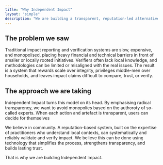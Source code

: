 ```yaml
---
title: "Why Independent Impact"
layout: "simple"
description: "We are building a transparent, reputation-led alternative to opaque impact reporting."
---
```


## The problem we saw

Traditional impact reporting and verification systems are slow, expensive, and monopolised, placing heavy financial and technical barriers in front of smaller or locally rooted initiatives. Verifiers often lack local knowledge, and methodologies can be limited or misaligned with the real issues. The result is a system that rewards scale over integrity, privileges middle-men over households, and leaves impact claims difficult to compare, trust, or verify.

## The approach we are taking

Independent Impact turns this model on its head. By emphasising radical transparency, we want to avoid  monopolies based on the authoroty of so-called experts. When each action and artefact is transparent, users can decide for themselves 


We believe in community. A reputation-based system, built on the expertise of practitioners who understand local contexts, can systematically and reliably validate and verify impact. We believe this can be done using technology that simplifies the process, strengthens transparency, and builds lasting trust.

That is why we are building Independent Impact.
